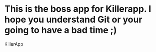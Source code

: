 This is the boss app for Killerapp.
I hope you understand Git or your going to have a bad time ;)
=========

KillerApp
